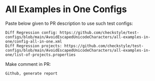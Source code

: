 # All Examples in One Configs
Paste below given to PR description to use such test configs:
```
Diff Regression config: https://github.com/checkstyle/test-configs/blob/main/AvoidEscapedUnicodeCharacters/all-examples-in-one/config-all-in-one.xml
Diff Regression projects: https://github.com/checkstyle/test-configs/blob/main/AvoidEscapedUnicodeCharacters/all-examples-in-one/list-of-projects.properties
```
Make comment in PR:
```
Github, generate report
```
